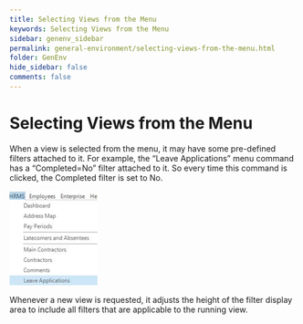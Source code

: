 ```yaml
---
title: Selecting Views from the Menu
keywords: Selecting Views from the Menu
sidebar: genenv_sidebar
permalink: general-environment/selecting-views-from-the-menu.html
folder: GenEnv
hide_sidebar: false
comments: false
---
```


# Selecting Views from the Menu

When a view is selected from the menu, it may have some pre-defined filters attached to it. For example, the “Leave Applications” menu command has a “Completed=No” filter attached to it. So every time this command is clicked, the Completed filter is set to No. 

![](/images/menu.jpg)

Whenever a new view is requested, it adjusts the height of the filter display area to include all filters that are applicable to the running view.

